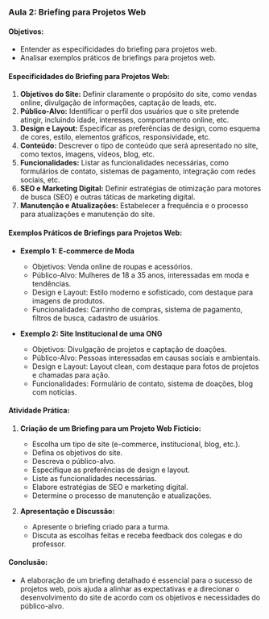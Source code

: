 ### Aula 2: Briefing para Projetos Web

#### Objetivos:
- Entender as especificidades do briefing para projetos web.
- Analisar exemplos práticos de briefings para projetos web.

#### Especificidades do Briefing para Projetos Web:
1. **Objetivos do Site:** Definir claramente o propósito do site, como vendas online, divulgação de informações, captação de leads, etc.
2. **Público-Alvo:** Identificar o perfil dos usuários que o site pretende atingir, incluindo idade, interesses, comportamento online, etc.
3. **Design e Layout:** Especificar as preferências de design, como esquema de cores, estilo, elementos gráficos, responsividade, etc.
4. **Conteúdo:** Descrever o tipo de conteúdo que será apresentado no site, como textos, imagens, vídeos, blog, etc.
5. **Funcionalidades:** Listar as funcionalidades necessárias, como formulários de contato, sistemas de pagamento, integração com redes sociais, etc.
6. **SEO e Marketing Digital:** Definir estratégias de otimização para motores de busca (SEO) e outras táticas de marketing digital.
7. **Manutenção e Atualizações:** Estabelecer a frequência e o processo para atualizações e manutenção do site.

#### Exemplos Práticos de Briefings para Projetos Web:
- **Exemplo 1: E-commerce de Moda**
  - Objetivos: Venda online de roupas e acessórios.
  - Público-Alvo: Mulheres de 18 a 35 anos, interessadas em moda e tendências.
  - Design e Layout: Estilo moderno e sofisticado, com destaque para imagens de produtos.
  - Funcionalidades: Carrinho de compras, sistema de pagamento, filtros de busca, cadastro de usuários.

- **Exemplo 2: Site Institucional de uma ONG**
  - Objetivos: Divulgação de projetos e captação de doações.
  - Público-Alvo: Pessoas interessadas em causas sociais e ambientais.
  - Design e Layout: Layout clean, com destaque para fotos de projetos e chamadas para ação.
  - Funcionalidades: Formulário de contato, sistema de doações, blog com notícias.

#### Atividade Prática:
1. **Criação de um Briefing para um Projeto Web Fictício:**
   - Escolha um tipo de site (e-commerce, institucional, blog, etc.).
   - Defina os objetivos do site.
   - Descreva o público-alvo.
   - Especifique as preferências de design e layout.
   - Liste as funcionalidades necessárias.
   - Elabore estratégias de SEO e marketing digital.
   - Determine o processo de manutenção e atualizações.

2. **Apresentação e Discussão:**
   - Apresente o briefing criado para a turma.
   - Discuta as escolhas feitas e receba feedback dos colegas e do professor.

#### Conclusão:
- A elaboração de um briefing detalhado é essencial para o sucesso de projetos web, pois ajuda a alinhar as expectativas e a direcionar o desenvolvimento do site de acordo com os objetivos e necessidades do público-alvo.
